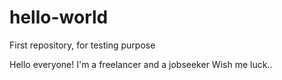 # hello-world
First repository, for testing purpose

Hello everyone!
I'm a freelancer and a jobseeker
Wish me luck..
